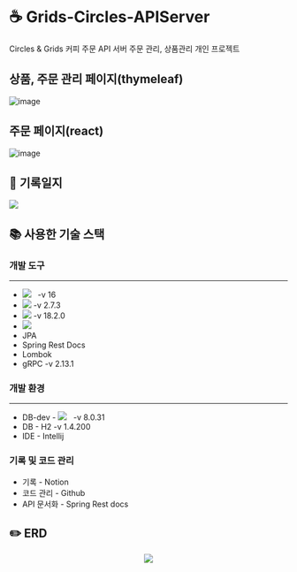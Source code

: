 # ☕️ Grids-Circles-APIServer
Circles &amp; Grids 커피 주문 API 서버 주문 관리, 상품관리 개인 프로젝트  
## 상품, 주문 관리 페이지(thymeleaf)
![image](https://user-images.githubusercontent.com/71688432/196448603-13e7c1b5-eeb5-4021-a156-c000a411d7fc.png)  
  
## 주문 페이지(react)  
![image](https://user-images.githubusercontent.com/71688432/196463721-c1f7afe9-430b-4b5a-9108-d0cd5edd30c9.png)



## 📝 기록일지  
<a href = "https://www.notion.so/Grids-Circles-3fd4a31e23524d78bad2e27a435ffe4d"> <img src="https://img.shields.io/badge/notion-000000?style=for-the-badge&logo=notion&logoColor=white"></a>

## 📚 사용한 기술 스택 
  ### 개발 도구  
  ---
  - <img src="https://img.shields.io/badge/JAVA-007396?style=for-the-badge&logo=java&logoColor=white"> &nbsp; -v 16
  - <img src="https://img.shields.io/badge/springboot-6DB33F?style=for-the-badge&logo=springboot&logoColor=white"> -v 2.7.3
  - <img src="https://img.shields.io/badge/springsecurity-6DB33F?style=for-the-badge&logo=springsecurity&logoColor=white"> -v 18.2.0
  - <img src="https://img.shields.io/badge/react-61DAFB?style=for-the-badge&logo=react&logoColor=white"> 
  - JPA
  - Spring Rest Docs
  - Lombok
  - gRPC -v 2.13.1
  
  ### 개발 환경  
  ---
  - DB-dev - <img src="https://img.shields.io/badge/mysql-4479A1?style=for-the-badge&logo=mysql&logoColor=white"> &nbsp; -v 8.0.31
  - DB - H2 -v 1.4.200
  - IDE - Intellij  
  
  ### 기록 및 코드 관리
  - 기록 - Notion  
  - 코드 관리 - Github  
  - API 문서화 - Spring Rest docs  
  
## ✏️ ERD  
<p align = "center"><img src = "https://user-images.githubusercontent.com/71688432/196448092-13ff3c18-de9b-49b9-801b-37a06265b958.png"></p>

  
  
  
  
  



